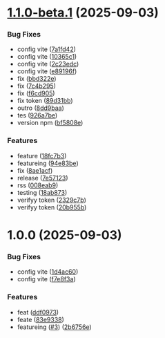 # [1.1.0-beta.1](https://github.com/Julio-Freitas/config-branch/compare/v1.0.0...v1.1.0-beta.1) (2025-09-03)


### Bug Fixes

* config vite ([7a1fd42](https://github.com/Julio-Freitas/config-branch/commit/7a1fd4277ee98a37cdb3882e3f704d4dad2e5125))
* config vite ([10365c1](https://github.com/Julio-Freitas/config-branch/commit/10365c165361f1a700e62b5b141e81f8e99b140a))
* config vite ([2c23edc](https://github.com/Julio-Freitas/config-branch/commit/2c23edc565fb4ea092c45e9f2fdca34b6a9fe5bc))
* config vite ([e89196f](https://github.com/Julio-Freitas/config-branch/commit/e89196f4b274198489057b4c949a19ccefc77d58))
* fix ([bbd322e](https://github.com/Julio-Freitas/config-branch/commit/bbd322efca9f6e719ce2ddde4b6af8aa1f45c883))
* fix ([7c4b295](https://github.com/Julio-Freitas/config-branch/commit/7c4b295092f4da7eefdc8f4386423cabeb4ceae5))
* fix ([f6cd905](https://github.com/Julio-Freitas/config-branch/commit/f6cd905ad3d5974f56dfafb34cfcdb05aabdd456))
* fix token ([89d31bb](https://github.com/Julio-Freitas/config-branch/commit/89d31bbe271e36a41ccdaaa0c69d68c4a9cc4263))
* outro ([8dd9baa](https://github.com/Julio-Freitas/config-branch/commit/8dd9baac53866c96c109b63505352d3d10d0f85d))
* tes ([926a7be](https://github.com/Julio-Freitas/config-branch/commit/926a7be1a3c58ee3091c1f5721c0a708a42a838c))
* version npm ([bf5808e](https://github.com/Julio-Freitas/config-branch/commit/bf5808e00f067b62c7736008b5886ca6ca12fe63))


### Features

* feature ([18fc7b3](https://github.com/Julio-Freitas/config-branch/commit/18fc7b3aaf261d81c16b364dd227290cc2a3c5a4))
* featureing ([94e83be](https://github.com/Julio-Freitas/config-branch/commit/94e83be220f280d571886c41a7c1c42c50259160))
* fix ([8ae1acf](https://github.com/Julio-Freitas/config-branch/commit/8ae1acf7888b01d532b17e2ccf75829858b63935))
* release ([7e57123](https://github.com/Julio-Freitas/config-branch/commit/7e571233477d763fbf0d323353d66c271ab2daa6))
* rss ([008eab9](https://github.com/Julio-Freitas/config-branch/commit/008eab95ea0909b048faddb0d7e880482314c6b4))
* testing ([18ab873](https://github.com/Julio-Freitas/config-branch/commit/18ab8738cbf810da2a198e4c3306681de61234a6))
* verifyy token ([2329c7b](https://github.com/Julio-Freitas/config-branch/commit/2329c7b843d8d3c2c82c8e67bb9b921a2fdc7972))
* verifyy token ([20b955b](https://github.com/Julio-Freitas/config-branch/commit/20b955b92ee650e9af2a2490f8337317aa0527f1))

# 1.0.0 (2025-09-03)


### Bug Fixes

* config vite ([1d4ac60](https://github.com/Julio-Freitas/config-branch/commit/1d4ac604f83db06218829aad47802b6717a790f8))
* config vite ([f7e8f3a](https://github.com/Julio-Freitas/config-branch/commit/f7e8f3ade883a337491b2aa7fc4b3dca8a3b8b59))


### Features

* feat ([ddf0973](https://github.com/Julio-Freitas/config-branch/commit/ddf0973898c4bf8a66af7a248f9deed7004af2cc))
* feate ([83e9338](https://github.com/Julio-Freitas/config-branch/commit/83e933845ac5ae6505f68e000eae565a72140412))
* featureing ([#3](https://github.com/Julio-Freitas/config-branch/issues/3)) ([2b6756e](https://github.com/Julio-Freitas/config-branch/commit/2b6756e05d8f5bebb0b1e07510b8d59c89e854c5))
